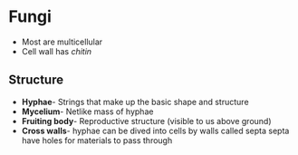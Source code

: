 # Fungi
- Most are multicellular
- Cell wall has *chitin*

## Structure
- **Hyphae**- Strings that make up the basic shape and structure
- **Mycelium**- Netlike mass of hyphae
- **Fruiting body**- Reproductive structure (visible to us above ground)
- **Cross walls**- hyphae can be dived into cells by walls called septa
  septa have holes for materials to pass through